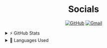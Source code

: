 <!--Socials--->
<h1 style="text-align:center"> Socials </h1>
<p align="center">
<a href="https://github.com/WiseNat"><img alt="GitHub" src="https://img.shields.io/badge/-@alwinw-181717?style=flat-square&logo=GitHub&logoColor=white"></a>
<a href="https://github.com/WiseNat"><img alt="Gmail" src="https://img.shields.io/badge/-nathan88wise@gmail.com-c14438?style=for-the-badge&logo=Gmail&logoColor=white"></a>
</p>

<!--GitHub Stats--->
<details>
    <summary>⚡ GitHub Stats</summary>
    <p align="center">
    <a href="https://github.com/WiseNat"><img align="center" src="https://github-readme-stats.vercel.app/api?username=WiseNat&count_private=true&show_icons=true&theme=vue" /></a>
    </p>
</details>

<!--Most used Programming Languages--->
<details>
    <summary>📗 Languages Used</summary>
    <p align="center">
    <a href="https://github.com/WiseNat"><img align="center" src="https://github-readme-stats.vercel.app/api/top-langs/?username=WiseNat&layout=compact" /></a>
    </p>
</details>

<!--**WiseNat/WiseNat** is a ✨ _special_ ✨ repository because its `README.md` (this file) appears on your GitHub profile.-->
